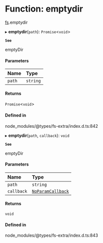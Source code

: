 # Function: emptydir

[fs](../modules/fs.md).emptydir

▸ **emptydir**(`path`): `Promise`<`void`\>

**`See`**

emptyDir

#### Parameters

| Name | Type |
| :------ | :------ |
| `path` | `string` |

#### Returns

`Promise`<`void`\>

#### Defined in

node_modules/@types/fs-extra/index.d.ts:842

▸ **emptydir**(`path`, `callback`): `void`

**`See`**

emptyDir

#### Parameters

| Name | Type |
| :------ | :------ |
| `path` | `string` |
| `callback` | [`NoParamCallback`](../types/fs.NoParamCallback.md) |

#### Returns

`void`

#### Defined in

node_modules/@types/fs-extra/index.d.ts:843
